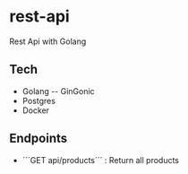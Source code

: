 # rest-api
Rest Api with Golang

## Tech
- Golang
-- GinGonic
- Postgres
- Docker

## Endpoints
- ´´´GET api/products´´´ : Return all products

